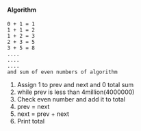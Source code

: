 #### Algorithm
```
0 + 1 = 1
1 + 1 = 2
1 + 2 = 3
2 + 3 = 5
3 + 5 = 8 
....
....
....
and sum of even numbers of algorithm
```

1. Assign 1 to prev and next and 0 total sum
2. while prev is less than 4million(4000000)
3. Check even number and add it to total
4. prev = next
5. next = prev + next
6. Print total

